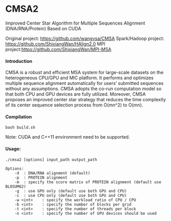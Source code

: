 # CMSA2
Improved Center Star Algorithm for Multiple Sequences Alignment (DNA/RNA/Protein) Based on CUDA

Original project: https://github.com/wangvsa/CMSA
Spark/Hadoop project: https://github.com/ShixiangWan/HAlign2.0
MPI project:https://github.com/ShixiangWan/MPI-MSA

#### Introduction
CMSA is a robust and efficient MSA system for large-scale datasets on the heterogeneous CPU/GPU and MIC platform. It performs and optimizes multiple sequence alignment automatically for users’ submitted sequences without any assumptions. CMSA adopts the co-run computation model so that both CPU and GPU devices are fully utilized. Moreover, CMSA proposes an improved center star strategy that reduces the time complexity of its center sequence selection process from O(mn^2) to O(mn).


#### Compilation

```
bash build.sh
```

Note: CUDA and C++11 environment need to be supported.


#### Usage:

```
./cmsa2 [options] input_path output_path

Options:
	-d	: DNA/RNA alignment (default)
	-p	: PROTEIN alignment
	-m	: specify the score matrix of PROTEIN alignment (default use BLOSUM62)
	-g	: use GPU only (default use both GPU and CPU)
	-c	: use CPU only (default use both GPU and CPU)
	-w <int>	: specify the workload ratio of CPU / CPU
	-b <int>	: specify the number of blocks per grid
	-t <int>	: specify the number of threads per block
	-n <int>	: specify the number of GPU devices should be used
```

